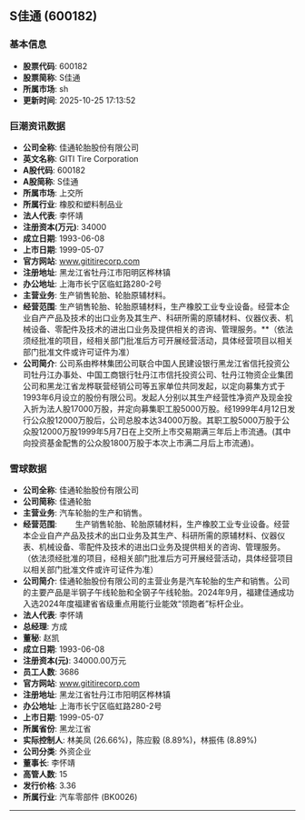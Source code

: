 ## S佳通 (600182)

### 基本信息

- **股票代码**: 600182
- **股票简称**: S佳通
- **所属市场**: sh
- **更新时间**: 2025-10-25 17:13:52

### 巨潮资讯数据

- **公司全称**: 佳通轮胎股份有限公司
- **英文名称**: GITI Tire Corporation
- **A股代码**: 600182
- **A股简称**: S佳通
- **所属市场**: 上交所
- **所属行业**: 橡胶和塑料制品业
- **法人代表**: 李怀靖
- **注册资本(万元)**: 34000
- **成立日期**: 1993-06-08
- **上市日期**: 1999-05-07
- **官方网站**: www.gititirecorp.com
- **注册地址**: 黑龙江省牡丹江市阳明区桦林镇
- **办公地址**: 上海市长宁区临虹路280-2号
- **主营业务**: 生产销售轮胎、轮胎原辅材料。
- **经营范围**: 生产销售轮胎、轮胎原辅材料，生产橡胶工业专业设备。经营本企业自产产品及技术的出口业务及其生产、科研所需的原辅材料、仪器仪表、机械设备、零配件及技术的进出口业务及提供相关的咨询、管理服务。**（依法须经批准的项目，经相关部门批准后方可开展经营活动，具体经营项目以相关部门批准文件或许可证件为准）
- **公司简介**: 公司系由桦林集团公司联合中国人民建设银行黑龙江省信托投资公司牡丹江办事处、中国工商银行牡丹江市信托投资公司、牡丹江物资企业集团公司和黑龙江省龙桦联营经销公司等五家单位共同发起，以定向募集方式于1993年6月设立的股份有限公司。发起人分别以其生产经营性净资产及现金投入折为法人股17000万股，并定向募集职工股5000万股。经1999年4月12日发行公众股12000万股后，公司总股本达34000万股。其职工股5000万股于公众股12000万股1999年5月7日在上交所上市交易期满三年后上市流通。(其中向投资基金配售的公众股1800万股于本次上市满二月后上市流通)。

### 雪球数据

- **公司全称**: 佳通轮胎股份有限公司
- **公司简称**: 佳通轮胎
- **主营业务**: 汽车轮胎的生产和销售。
- **经营范围**: 　　生产销售轮胎、轮胎原辅材料，生产橡胶工业专业设备。经营本企业自产产品及技术的出口业务及其生产、科研所需的原辅材料、仪器仪表、机械设备、零配件及技术的进出口业务及提供相关的咨询、管理服务。（依法须经批准的项目，经相关部门批准后方可开展经营活动，具体经营项目以相关部门批准文件或许可证件为准）
- **公司简介**: 佳通轮胎股份有限公司的主营业务是汽车轮胎的生产和销售。公司的主要产品是半钢子午线轮胎和全钢子午线轮胎。2024年9月，福建佳通成功入选2024年度福建省省级重点用能行业能效“领跑者”标杆企业。
- **法人代表**: 李怀靖
- **总经理**: 方成
- **董秘**: 赵凯
- **成立日期**: 1993-06-08
- **注册资本(元)**: 34000.00万元
- **员工人数**: 3686
- **官方网站**: www.gititirecorp.com
- **注册地址**: 黑龙江省牡丹江市阳明区桦林镇
- **办公地址**: 上海市长宁区临虹路280-2号
- **上市日期**: 1999-05-07
- **所属省份**: 黑龙江省
- **实际控制人**: 林美凤 (26.66%)，陈应毅 (8.89%)，林振伟 (8.89%)
- **公司分类**: 外资企业
- **董事长**: 李怀靖
- **高管人数**: 15
- **发行价格**: 3.36
- **所属行业**: 汽车零部件 (BK0026)

---